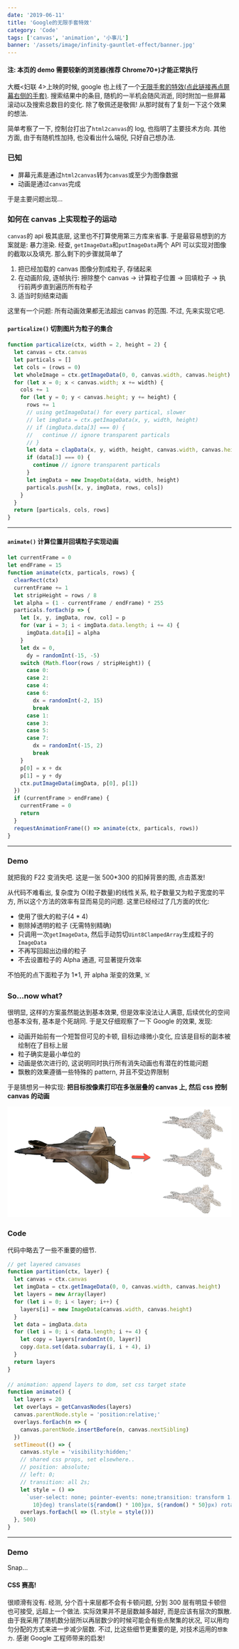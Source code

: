 ```yaml
---
date: '2019-06-11'
title: 'Google的无限手套特效'
category: 'Code'
tags: ['canvas', 'animation', '小事儿']
banner: '/assets/image/infinity-gauntlet-effect/banner.jpg'
---
```


#### 注: 本页的 demo 需要较新的浏览器(推荐 Chrome70+)才能正常执行

大概<妇联 4>上映的时候, google 也上线了一个[无限手套的特效(点此链接再点屏幕右侧的手套)](https://www.google.com/search?q=infinity+gauntlet&oq=infinity+gauntlet). 搜索结果中的条目, 随机的一半机会随风消逝, 同时附加一些屏幕滚动以及搜索总数目的变化. 除了敬佩还是敬佩! 从那时就有了复刻一下这个效果的想法.

简单考察了一下, 控制台打出了`html2canvas`的 log, 也指明了主要技术方向. 其他方面, 由于有随机性加持, 也没看出什么端倪, 只好自己想办法.

### 已知

- 屏幕元素是通过`html2canvas`转为`canvas`或至少为图像数据
- 动画是通过`canvas`完成

于是主要问题出现...

### 如何在 canvas 上实现粒子的运动

`canvas`的 api 极其底层, 这里也不打算使用第三方库来省事. 于是最容易想到的方案就是: 暴力渲染. 经查, `getImageData`和`putImageData`两个 API 可以实现对图像的截取以及填充. 那么剩下的步骤就简单了

1. 把已经加载的 canvas 图像分割成粒子, 存储起来
2. 在动画阶段, 逐帧执行: 擦除整个 canvas -> 计算粒子位置 -> 回填粒子 -> 执行前两步直到遍历所有粒子
3. 适当时刻结束动画

这里有一个问题: 所有动画效果都无法超出 canvas 的范围. 不过, 先来实现它吧.

#### `particalize()` 切割图片为粒子的集合

```javascript
function particalize(ctx, width = 2, height = 2) {
  let canvas = ctx.canvas
  let particals = []
  let cols = (rows = 0)
  let wholeImage = ctx.getImageData(0, 0, canvas.width, canvas.height)
  for (let x = 0; x < canvas.width; x += width) {
    cols += 1
    for (let y = 0; y < canvas.height; y += height) {
      rows += 1
      // using getImageData() for every partical, slower
      // let imgData = ctx.getImageData(x, y, width, height)
      // if (imgData.data[3] === 0) {
      //   continue // ignore transparent particals
      // }
      let data = clapData(x, y, width, height, canvas.width, canvas.height, wholeImage.data)
      if (data[3] === 0) {
        continue // ignore transparent particals
      }
      let imgData = new ImageData(data, width, height)
      particals.push([x, y, imgData, rows, cols])
    }
  }
  return [particals, cols, rows]
}
```

---

#### `animate()` 计算位置并回填粒子实现动画

```javascript
let currentFrame = 0
let endFrame = 15
function animate(ctx, particals, rows) {
  clearRect(ctx)
  currentFrame += 1
  let stripHeight = rows / 8
  let alpha = (1 - currentFrame / endFrame) * 255
  particals.forEach(p => {
    let [x, y, imgData, row, col] = p
    for (var i = 3; i < imgData.data.length; i += 4) {
      imgData.data[i] = alpha
    }
    let dx = 0,
      dy = randomInt(-15, -5)
    switch (Math.floor(rows / stripHeight)) {
      case 0:
      case 2:
      case 4:
      case 6:
        dx = randomInt(-2, 15)
        break
      case 1:
      case 3:
      case 5:
      case 7:
        dx = randomInt(-15, 2)
        break
    }
    p[0] = x + dx
    p[1] = y + dy
    ctx.putImageData(imgData, p[0], p[1])
  })
  if (currentFrame > endFrame) {
    currentFrame = 0
    return
  }
  requestAnimationFrame(() => animate(ctx, particals, rows))
}
```

---

### Demo

就把我的 F22 变消失吧. 这是一张 500\*300 的扣掉背景的图, 点击蒸发!

<script data-inline-script="data-inline-script">
let currentFrame = 0
let endFrame = 30
let img = new Image()
img.src = '/assets/image/infinity-gauntlet-effect/target.png'
img.onload = function() {
  img.loaded = true
}
function randomInt(low, high) {
  let factor = Math.random()
  return (factor * low + factor * high) | 0
}
function clearCanvas(ctx) {
  let canvas = ctx.canvas
  ctx.clearRect(0, 0, canvas.width, canvas.height)
}
function clapData(x, y, w, h, ow, oh, data) {
  let result = new Uint8ClampedArray(w * h * 4)
  let leng = w * 4
  for (let i = 0; i < h; i++) {
    let j = ((y + i) * ow + x) * 4
    let subArr = data.subarray(j, j + leng)
    result.set(subArr, i * leng)
  }
  return result
}

window.$$$infinityGauntlet$$$ = {
  img: img,
  particalize: function(ctx, width = 2, height = 2) {
    let canvas = ctx.canvas
    let particals = []
    let cols = rows = 0
    let wholeImage = ctx.getImageData(0, 0, canvas.width, canvas.height)
    for (let x = 0; x < canvas.width; x += width) {
      cols += 1
      for (let y = 0; y < canvas.height; y += height) {
        rows += 1
        // using getImageData() for every particals, slow
        //
        // let imgData = ctx.getImageData(x, y, width, height)
        let data = clapData(x, y, width, height, canvas.width, canvas.height, wholeImage.data)
        if (data[3] === 0) {
          continue // ignore transparent particals
        }
        let imgData = new ImageData(data, width, height)
        particals.push([x, y, imgData, rows, cols])
      }
    }
    return [particals, cols, rows]
  },
  animate: function animate(ctx, particals, rows, reset, useAlpha) {
    clearCanvas(ctx)
    currentFrame += 1
    let stripHeight = rows / 8
    let alpha = (1 - currentFrame / endFrame) * 255
    particals.forEach(p => {
      let [x, y, imgData, row, col] = p
      // no alpha altering would be much faster
      if (useAlpha) {
        for (var i = 3; i < imgData.data.length; i += 4) {
          imgData.data[i] = alpha
        }
      }
      let dx = 0, dy = randomInt(-15, -5)
      switch (Math.floor(row / stripHeight)) {
        case 0:
        case 2:
        case 4:
        case 6:
          dx = randomInt(-2, 8)
          break
        case 1:
        case 3:
        case 5:
        case 7:
          dx = randomInt(-8, 2)
          break
      }
      p[0] = x + dx
      p[1] = y + dy
      if (p[0] > 0 && p[1] > 0) {
        ctx.putImageData(imgData, p[0], p[1])
      }
    })
    if (currentFrame > endFrame) {
      currentFrame = 0
      reset && reset()
      return
    }
    requestAnimationFrame(() => animate(ctx, particals, rows, reset))
  },
  clearCanvas: function(ctx) {
    let canvas = ctx.canvas
    ctx.clearRect(0, 0, canvas.width, canvas.height)
  },
  draw: function draw(img, ctx) {
    if (img.loaded) {
      ctx.drawImage(img, 0, 0, 500, 300)
    } else {
      setTimeout(() => draw(img, ctx), 1000)
    }
  },
  partition: function(ctx, layer) {
    let canvas = ctx.canvas
    let imgData = ctx.getImageData(0, 0, canvas.width, canvas.height)
    let result = new Array(layer)
    for (let i = 0; i < layer; i++) {
      result[i] = new ImageData(canvas.width, canvas.height)
    }
    let data = imgData.data
    for (let i = 0; i < data.length; i += 4) {
      let copy = result[randomInt(0, layer)]
      copy.data.set(data.subarray(i, i + 4), i)
    }
    return result
  }
}

</script>

<canvas id="canvas" width="500" height="300" style="cursor:pointer;"></canvas>

<script data-inline-script="data-inline-script">

(function() {
  let canvas = document.getElementById('canvas'), context = canvas.getContext('2d')
  let $ = $$$infinityGauntlet$$$
  canvas.onclick = function() {
    let [particals, cols, rows] = $.particalize(context, 4, 4)
    $.animate(context, particals, rows, () => $.draw($.img, context))
  }
  $.draw($.img, context)
})()

</script>

从代码不难看出, 复杂度为 O(粒子数量)的线性关系, 粒子数量又为粒子宽度的平方, 所以这个方法的效率有显而易见的问题. 这里已经经过了几方面的优化:

- 使用了很大的粒子(4 \* 4)
- 剔除掉透明的粒子 (无需特别精确)
- 只调用一次`getImageData`, 然后手动剪切`Uint8ClampedArray`生成粒子的`ImageData`
- 不再写回超出边缘的粒子
- 不去设置粒子的 Alpha 通道, 可显著提升效率

不怕死的点下面粒子为 1\*1, 开 alpha 渐变的效果, ☠️

<canvas id="canvas2" width="500" height="300" style="cursor:pointer;"></canvas>

<script data-inline-script="data-inline-script">

(function() {
  let canvas = document.getElementById('canvas2'), context = canvas.getContext('2d')
  let $ = $$$infinityGauntlet$$$
  canvas.onclick = function() {
    let [particals, cols, rows] = $.particalize(context, 1, 1)
    $.animate(context, particals, rows, () => $.draw($.img, context), true)
  }
  $.draw($.img, context)
})()
</script>

### So...now what?

很明显, 这样的方案虽然能达到基本效果, 但是效率没法让人满意, 后续优化的空间也基本没有, 基本是个死胡同. 于是又仔细观察了一下 Google 的效果, 发现:

- 动画开始前有一个短暂但可见的卡顿, 目标边缘微小变化, 应该是目标的副本被绘制在了目标上层
- 粒子确实是最小单位的
- 动画是依次进行的, 这说明同时执行所有消失动画也有潜在的性能问题
- 飘散的效果遵循一些特殊的 pattern, 并且不受边界限制

于是猜想另一种实现: **把目标按像素打印在多张层叠的 canvas 上, 然后 css 控制 canvas 的动画**

![img](/assets/image/infinity-gauntlet-effect/partition.png)

### Code

代码中略去了一些不重要的细节.

```javascript
// get layered canvases
function partition(ctx, layer) {
  let canvas = ctx.canvas
  let imgData = ctx.getImageData(0, 0, canvas.width, canvas.height)
  let layers = new Array(layer)
  for (let i = 0; i < layer; i++) {
    layers[i] = new ImageData(canvas.width, canvas.height)
  }
  let data = imgData.data
  for (let i = 0; i < data.length; i += 4) {
    let copy = layers[randomInt(0, layer)]
    copy.data.set(data.subarray(i, i + 4), i)
  }
  return layers
}

// animation: append layers to dom, set css target state
function animate() {
  let layers = 20
  let overlays = getCanvasNodes(layers)
  canvas.parentNode.style = 'position:relative;'
  overlays.forEach(n => {
    canvas.parentNode.insertBefore(n, canvas.nextSibling)
  })
  setTimeout(() => {
    canvas.style = 'visibility:hidden;'
    // shared css props, set elsewhere..
    // position: absolute;
    // left: 0;
    // transition: all 2s;
    let style = () =>
      `user-select: none; pointer-events: none;transition: transform 1.5s ease-out 0s, opacity 1.5s ease-out; transform: rotate(${random() *
        10}deg) translate(${random() * 100}px, ${random() * 50}px) rotate(${random() * 5}deg); opacity: 0;`
    overlays.forEach(l => (l.style = style()))
  }, 500)
}
```

---

### Demo

Snap...

<canvas id="canvas3" width="500" height="300" style="cursor:pointer;"></canvas>

<style>
  canvas.dust {
    position: absolute;
    left: 0;
    top: 0;
    transition: all 2s;
  }
</style>
<script data-inline-script="data-inline-script">
(function() {
  let canvas = document.getElementById('canvas3'), context = canvas.getContext('2d')
  let $ = $$$infinityGauntlet$$$
  function getCanvasNodes(layers) {
    let imgs = $.partition(context, layers)
    return imgs.map(img => {
      let can =  document.createElement('canvas')
      can.className = "dust"
      can.width = canvas.width
      can.height = canvas.height
      can.getContext('2d').putImageData(img, 0, 0)
      return can
    })
  }
  canvas.onclick = function() {
    let layers = 30
    let overlays = getCanvasNodes(layers)
    canvas.parentNode.style = 'position:relative;'
    overlays.forEach(n => {
      canvas.parentNode.insertBefore(n, canvas.nextSibling);
    })
    function random() {
      return (Math.random() - 0.5) * 2
    }
    function restore() {
      canvas.style = ''
      $.draw($.img, context)
      overlays.forEach(l => {
        l.style = ''
        l.remove()
      })
    }
    setTimeout(() => {
      canvas.style = "visibility:hidden;"
      let style = () => `user-select: none; pointer-events: none;transition: transform 1.5s ease-out 0s, opacity 1.5s ease-out; transform: rotate(${random()* 10}deg) translate(${random() * 100}px, ${random() * 50}px) rotate(${random()*5}deg); opacity: 0;`
      overlays.forEach(l => l.style = style())
      setTimeout(restore, 3000)
    }, 500)
  }
  $.draw($.img, context)
})()
</script>

#### CSS 赛高!

很顺滑有没有. 经测, 分个百十来层都不会有卡顿问题, 分到 300 层有明显卡顿但也可接受, 远超上一个做法. 实际效果并不是层数越多越好, 而是应该有层次的飘散. 由于我采用了随机数分层所以再层数少的时候可能会有些点聚集的状况, 可以用均匀分配的方式来进一步减少层数. 不过, 比这些细节更重要的是, 对技术运用的`想象力`. 感谢 Google 工程师带来的启发!

